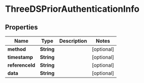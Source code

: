 

# ThreeDSPriorAuthenticationInfo


## Properties

| Name | Type | Description | Notes |
|------------ | ------------- | ------------- | -------------|
|**method** | **String** |  |  [optional] |
|**timestamp** | **String** |  |  [optional] |
|**referenceId** | **String** |  |  [optional] |
|**data** | **String** |  |  [optional] |



